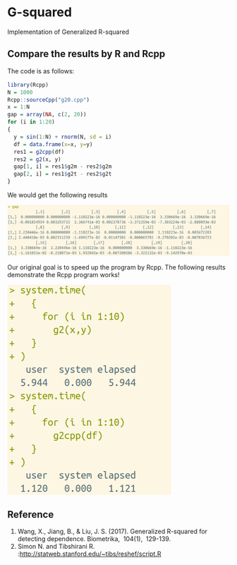 # G-squared
Implementation of Generalized R-squared

## Compare the results by R and Rcpp

The code is as follows:
```r
library(Rcpp)
N = 1000
Rcpp::sourceCpp("g20.cpp")
x = 1:N
gap = array(NA, c(2, 20))
for (i in 1:20)
{
  y = sin(1:N) + rnorm(N, sd = i)
  df = data.frame(x=x, y=y)
  res1 = g2cpp(df)
  res2 = g2(x, y)
  gap[1, i] = res1$g2m - res2$g2m
  gap[2, i] = res1$g2t - res2$g2t
}
```

We would get the following results

![](compare_res.png)

Our original goal is to speed up the program by Rcpp. The following results demonstrate the Rcpp program works!


![](compare_time.png)

## Reference
1. Wang, X., Jiang, B., & Liu, J. S. (2017). Generalized R-squared for detecting dependence. Biometrika,​ ​ 104(1),​ ​ 129-139.
2. Simon N. and Tibshirani R. :http://statweb.stanford.edu/~tibs/reshef/script.R
